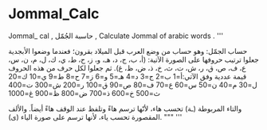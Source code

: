 # Jommal_Calc
Jommal_ cal , حاسبة الجُمّل , Calculate Jommal of arabic words .
''' 

حساب الجمّل: وهو حساب من وضع العرب قبل الميلاد بقرون؛ فعندما وضعوا الأبجدية جعلوا ترتيب حروفها على الصورة الآتية: (أ، ب، ج، د، هـ، و، ز، ح، ط، ي، ك، ل، م، ن، س، ع، ف، ص، ق، ر، ش، ت، ث، خ، ذ، ض، ظ، غ). ثم جعلوا لكل حرف من هذه الحروف قيمة عددية وفق الآتي:أ=1 ب=2 ج=3 د=4 هـ=5 و=6 ز=7 ح=8 ط=9 ي=10 ك=20 ل=30 م=40 ن=50 س=60 ع=70 ف=80 ص=90 ق=100 ر=200 ش=300 ت=400 ث=500 خ=600 ذ=700 ض=800 ظ=900 غ=1000

والتاء المربوطة (ـة) تحسب هاء، لأنّها ترسم هاءً وتلفظ عند الوقف هاءً أيضاً. والألف المقصورة تحسب ياء، لأنها ترسم على صورة الياء (ى).
"""
      '''
